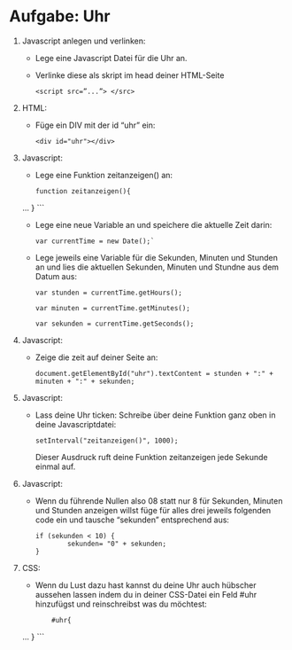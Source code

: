 # Aufgabe: Uhr

1. Javascript anlegen und verlinken:
    * Lege eine Javascript Datei für die Uhr an.
    * Verlinke diese als skript im head deiner HTML-Seite
        
        ```
        <script src=”...”> </src>
        ```
2. HTML: 
    * Füge ein DIV mit der id “uhr” ein:
        
        ```
        <div id="uhr"></div>
        ```
3. Javascript:
    * Lege eine Funktion zeitanzeigen() an:
    
        ```
        function zeitanzeigen(){
	...
        }
        ```
    * Lege eine neue Variable an und speichere die aktuelle Zeit darin:
        
        ```
        var currentTime = new Date();`
        ```
    * Lege jeweils eine Variable für die Sekunden, Minuten und Stunden an und lies die aktuellen Sekunden, Minuten und Stundne aus dem Datum aus:
    
        ```
        var stunden = currentTime.getHours();
        ```
        
        ```
        var minuten = currentTime.getMinutes();
        ```
        
        ```
        var sekunden = currentTime.getSeconds();
        ```
4. Javascript:
    * Zeige die zeit auf deiner Seite an:
    
        ```
        document.getElementById("uhr").textContent = stunden + ":" + minuten + ":" + sekunden;
        ```
5. Javascript: 
    * Lass deine Uhr ticken: Schreibe über deine Funktion ganz oben in deine Javascriptdatei:
        
        ```
        setInterval("zeitanzeigen()", 1000); 
        ```
        Dieser Ausdruck ruft deine Funktion zeitanzeigen jede Sekunde einmal auf.
6. Javascript:
    * Wenn du führende Nullen also 08 statt nur 8 für Sekunden, Minuten und Stunden anzeigen willst füge für alles drei jeweils folgenden code ein und tausche “sekunden” entsprechend aus:
        
        ```
        if (sekunden < 10) {
        		sekunden= "0" + sekunden;
        }
        ```
7. CSS:
    * Wenn du Lust dazu hast kannst du deine Uhr auch hübscher aussehen lassen indem du in deiner CSS-Datei ein Feld #uhr hinzufügst und reinschreibst was du möchtest:

        ```
        	#uhr{
	...
	     }
	     ```



